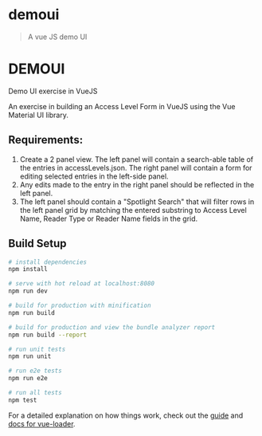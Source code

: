 # demoui

> A vue JS demo UI

# DEMOUI
Demo UI  exercise in VueJS

An exercise in building an Access Level Form in VueJS using the Vue Material UI library.

## Requirements:
1. Create a 2 panel view. The left panel will contain a search-able table of the entries in accessLevels.json. The right panel will contain a form for editing selected entries in the left-side panel.
2. Any edits made to the entry in the right panel should be reflected in the left panel.
3. The left panel should contain a "Spotlight Search" that will filter rows in the left panel grid by matching the entered substring to Access Level Name, Reader Type or Reader Name fields in the grid.

## Build Setup

``` bash
# install dependencies
npm install

# serve with hot reload at localhost:8080
npm run dev

# build for production with minification
npm run build

# build for production and view the bundle analyzer report
npm run build --report

# run unit tests
npm run unit

# run e2e tests
npm run e2e

# run all tests
npm test
```

For a detailed explanation on how things work, check out the [guide](http://vuejs-templates.github.io/webpack/) and [docs for vue-loader](http://vuejs.github.io/vue-loader).
